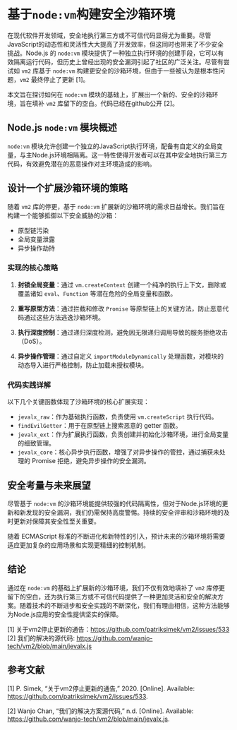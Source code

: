 # 基于`node:vm`构建安全沙箱环境

在现代软件开发领域，安全地执行第三方或不可信代码显得尤为重要。尽管JavaScript的动态性和灵活性大大提高了开发效率，但这同时也带来了不少安全挑战。Node.js 的 `node:vm` 模块提供了一种独立执行环境的创建手段，它可以有效隔离运行代码，但历史上曾经出现的安全漏洞引起了社区的广泛关注。尽管有尝试如 `vm2` 库基于 `node:vm` 构建更安全的沙箱环境，但由于一些被认为是根本性问题，`vm2` 最终停止了更新 [1]。

本文旨在探讨如何在 `node:vm` 模块的基础上，扩展出一个新的、安全的沙箱环境，旨在填补 `vm2` 库留下的空白。代码已经在github公开 [2]。

## Node.js `node:vm` 模块概述

`node:vm` 模块允许创建一个独立的JavaScript执行环境，配备有自定义的全局变量，与主Node.js环境相隔离。这一特性使得开发者可以在其中安全地执行第三方代码，有效避免潜在的恶意操作对主环境造成的影响。

## 设计一个扩展沙箱环境的策略

随着 `vm2` 库的停更，基于 `node:vm` 扩展新的沙箱环境的需求日益增长。我们旨在构建一个能够抵御以下安全威胁的沙箱：

- 原型链污染
- 全局变量泄露
- 异步操作劫持

### 实现的核心策略

1. **封锁全局变量**：通过 `vm.createContext` 创建一个纯净的执行上下文，删除或覆盖诸如 `eval`、`Function` 等潜在危险的全局变量和函数。

2. **重写原型方法**：通过拦截和修改 `Promise` 等原型链上的关键方法，防止恶意代码通过这些方法逃逸沙箱环境。

3. **执行深度控制**：通过递归深度检测，避免因无限递归调用导致的服务拒绝攻击（DoS）。

4. **异步操作管理**：通过自定义 `importModuleDynamically` 处理函数，对模块的动态导入进行严格控制，防止加载未授权模块。

### 代码实践详解

以下几个关键函数体现了沙箱环境的核心扩展实现：

- `jevalx_raw`：作为基础执行函数，负责使用 `vm.createScript` 执行代码。
- `findEvilGetter`：用于在原型链上搜索恶意的 getter 函数。
- `jevalx_ext`：作为扩展执行函数，负责创建并初始化沙箱环境，进行全局变量的细致管理。
- `jevalx_core`：核心异步执行函数，增强了对异步操作的管控，通过捕获未处理的 Promise 拒绝，避免异步操作的安全漏洞。

## 安全考量与未来展望

尽管基于 `node:vm` 的沙箱环境能提供较强的代码隔离性，但对于Node.js环境的更新和新发现的安全漏洞，我们仍需保持高度警惕。持续的安全评审和沙箱环境的及时更新对保障其安全性至关重要。

随着 ECMAScript 标准的不断进化和新特性的引入，预计未来的沙箱环境将需要适应更加复杂的应用场景和实现更精细的控制机制。

## 结论

通过在 `node:vm` 的基础上扩展新的沙箱环境，我们不仅有效地填补了 `vm2` 库停更留下的空白，还为执行第三方或不可信代码提供了一种更加灵活和安全的解决方案。随着技术的不断进步和安全实践的不断深化，我们有理由相信，这种方法能够为Node.js应用的安全性提供坚实的保障。


[1] 关于vm2停止更新的通告：https://github.com/patriksimek/vm2/issues/533
[2] 我们的解决的源代码: https://github.com/wanjo-tech/vm2/blob/main/jevalx.js

## 参考文献

[1] P. Simek, “关于vm2停止更新的通告,” 2020. [Online]. Available: https://github.com/patriksimek/vm2/issues/533.

[2] Wanjo Chan, “我们的解决方案源代码,” n.d. [Online]. Available: https://github.com/wanjo-tech/vm2/blob/main/jevalx.js.

